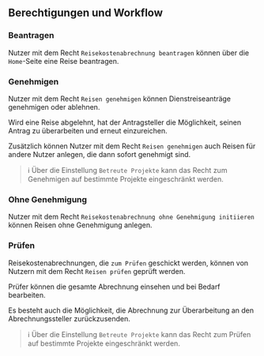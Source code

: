 ## Berechtigungen und Workflow

### Beantragen

Nutzer mit dem Recht `Reisekostenabrechnung beantragen` können über die `Home`-Seite eine Reise beantragen.

### Genehmigen

Nutzer mit dem Recht `Reisen genehmigen` können Dienstreiseanträge genehmigen oder ablehnen.

Wird eine Reise abgelehnt, hat der Antragsteller die Möglichkeit, seinen Antrag zu überarbeiten und erneut einzureichen.

Zusätzlich können Nutzer mit dem Recht `Reisen genehmigen` auch Reisen für andere Nutzer anlegen, die dann sofort genehmigt sind.

> ℹ️ Über die Einstellung `Betreute Projekte` kann das Recht zum Genehmigen auf bestimmte Projekte eingeschränkt werden.

### Ohne Genehmigung

Nutzer mit dem Recht `Reisekostenabrechnung ohne Genehmigung initiieren` können Reisen ohne Genehmigung anlegen.

### Prüfen

Reisekostenabrechnungen, die `zum Prüfen` geschickt werden, können von Nutzern mit dem Recht `Reisen prüfen` geprüft werden.

Prüfer können die gesamte Abrechnung einsehen und bei Bedarf bearbeiten.

Es besteht auch die Möglichkeit, die Abrechnung zur Überarbeitung an den Abrechnungssteller zurückzusenden.

> ℹ️ Über die Einstellung `Betreute Projekte` kann das Recht zum Prüfen auf bestimmte Projekte eingeschränkt werden.
